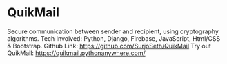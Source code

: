 # QuikMail
Secure communication between sender and recipient, using
cryptography algorithms. Tech Involved: Python, Django, Firebase, JavaScript, Html/CSS &
Bootstrap. Github Link: https://github.com/SurjoSeth/QuikMail
Try out QuikMail: https://quikmail.pythonanywhere.com/
